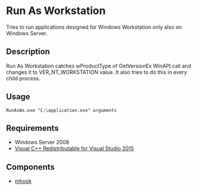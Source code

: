 # Run As Workstation

Tries to run applications designed for Windows Workstation only also on Windows Server.

## Description
Run As Workstation catches wProductType of GetVersionEx WinAPI call and changes it to VER_NT_WORKSTATION value. It also tries to do this in every child process.

## Usage
`RunAsWs.exe "C:\application.exe" arguments`

## Requirements
* Windows Server 2008
* [Visual C++ Redistributable for Visual Studio 2015](https://www.microsoft.com/download/details.aspx?id=48145)

## Components
* [mhook](https://github.com/martona/mhook)
